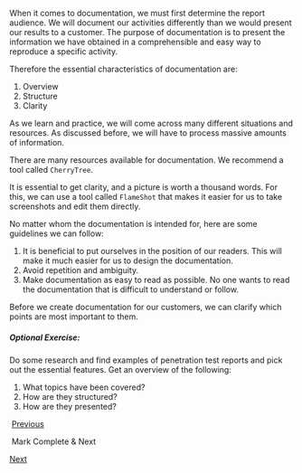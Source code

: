 When it comes to documentation, we must first determine the report audience. We will document our activities differently than we would present our results to a customer. The purpose of documentation is to present the information we have obtained in a comprehensible and easy way to reproduce a specific activity.

Therefore the essential characteristics of documentation are:

1. Overview
2. Structure
3. Clarity

As we learn and practice, we will come across many different situations and resources. As discussed before, we will have to process massive amounts of information.

There are many resources available for documentation. We recommend a tool called `CherryTree`.

It is essential to get clarity, and a picture is worth a thousand words. For this, we can use a tool called `FlameShot` that makes it easier for us to take screenshots and edit them directly.

No matter whom the documentation is intended for, here are some guidelines we can follow:

1. It is beneficial to put ourselves in the position of our readers. This will make it much easier for us to design the documentation.
2. Avoid repetition and ambiguity.
3. Make documentation as easy to read as possible. No one wants to read the documentation that is difficult to understand or follow.

Before we create documentation for our customers, we can clarify which points are most important to them.

##### Optional Exercise:

Do some research and find examples of penetration test reports and pick out the essential features. Get an overview of the following:  
  
1) What topics have been covered?  
2) How are they structured?  
3) How are they presented?  

 [Previous](https://academy.hackthebox.com/module/9/section/1581)

 Mark Complete & Next

[Next](https://academy.hackthebox.com/module/9/section/51)